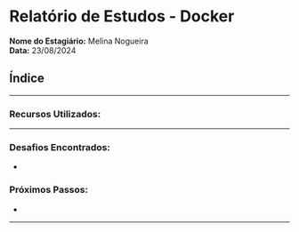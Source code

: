 # Relatório de Estudos - Docker

**Nome do Estagiário:** Melina Nogueira  
**Data:** 23/08/2024

## **Índice**  

---

### **Recursos Utilizados:**

---

### **Desafios Encontrados:**  
- 

### **Próximos Passos:**  
-
---
